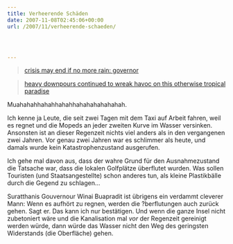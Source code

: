 ```yaml
---
title: Verheerende Schäden
date: 2007-11-08T02:45:06+00:00
url: /2007/11/verheerende-schaeden/




---
```





> [crisis may end if no more rain: governor][1]

> [heavy downpours continued to wreak havoc on this otherwise tropical paradise][2]

Muahahahhahahhahahhahahahahahahah.

Ich kenne ja Leute, die seit zwei Tagen mit dem Taxi auf Arbeit fahren, weil es regnet und die Mopeds an jeder zweiten Kurve im Wasser versinken. Ansonsten ist an dieser Regenzeit nichts viel anders als in den vergangenen zwei Jahren. Vor genau zwei Jahren war es schlimmer als heute, und damals wurde kein Katastrophenzustand ausgerufen.

Ich gehe mal davon aus, dass der wahre Grund für den Ausnahmezustand die Tatsache war, dass die lokalen Golfplätze überflutet wurden. Was sollen Touristen (und Staatsangestellte) schon anderes tun, als kleine Plastikbälle durch die Gegend zu schlagen...

Suratthanis Gouvernour Winai Buapradit ist übrigens ein verdammt cleverer Mann: Wenn es aufhört zu regnen, werden die ?berflutungen auch zurück gehen. Sagt er. Das kann ich nur bestätigen. Und wenn die ganze Insel nicht zubetoniert wäre und die Kanalisation mal _vor_ der Regenzeit gereinigt werden würde, dann würde das Wasser nicht den Weg des geringsten Widerstands (die Oberfläche) gehen.

 [1]: http://www.nationmultimedia.com/2007/11/09/headlines/headlines_30055439.php
 [2]: http://www.nationmultimedia.com/2007/11/08/national/national_30055378.php
